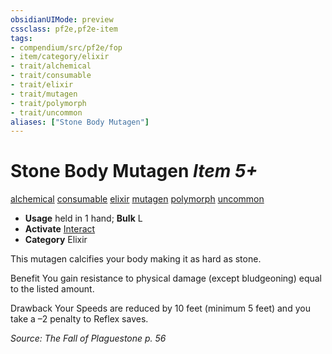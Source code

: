 ```yaml
---
obsidianUIMode: preview
cssclass: pf2e,pf2e-item
tags:
- compendium/src/pf2e/fop
- item/category/elixir
- trait/alchemical
- trait/consumable
- trait/elixir
- trait/mutagen
- trait/polymorph
- trait/uncommon
aliases: ["Stone Body Mutagen"]
---
```

# Stone Body Mutagen *Item 5+*  
[alchemical](/rules/traits/alchemical.md)  [consumable](/rules/traits/consumable.md)  [elixir](/rules/traits/elixir.md)  [mutagen](/rules/traits/mutagen.md)  [polymorph](/rules/traits/polymorph.md)  [uncommon](/rules/traits/uncommon.md)  

- **Usage** held in 1 hand; **Bulk** L
- **Activate** [Interact](/rules/actions/interact.md)
- **Category** Elixir

This mutagen calcifies your body making it as hard as stone.

Benefit You gain resistance to physical damage (except bludgeoning) equal to the listed amount.

Drawback Your Speeds are reduced by 10 feet (minimum 5 feet) and you take a –2 penalty to Reflex saves.

*Source: The Fall of Plaguestone p. 56*